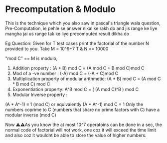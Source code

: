 # Precomputation & Modulo
This is the technique which you also saw in pascal's triangle wala question, Pre-Computation, ie pehle se answer 
nikal ke rakh do and jis range ke liye mangha jai us range tak ke liye precomputed result dikha do

Eg Question:
Given for T test cases print the factorial of the number N provided to you.
Take M = 10^9+7
T & N <= 10000

"mod C" == M is modulo,
1. Addition property : (A + B) mod C = (A mod C + B mod C)mod C
2. Mod of a -ve number : (-A) mod C = (-A + C)mod C
2. Multiplication property of modular arithmetic:
(A * B) mod C = (A mod C * B mod C) mod C
3. Exponentiation property: A^B mod C = ( (A mod C)^B ) mod C
4. Modular Inverse property :

(A * A^-1) ≡ 1 (mod C) or equivalently (A * A^-1) mod C = 1
Only the numbers coprime to C (numbers that share no prime factors with C) have a modular inverse (mod C)

Now ⚠️⚠️As you know the at most 10^7 operatoins can be done in a sec, the normal code of factorial will not work,
one coz it will exceed the time limit and also coz it wouldnt be able to store the value of higher numbers.
